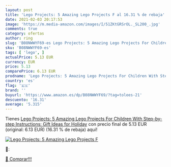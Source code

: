 ```yaml
---
layout: post
title: 'Lego Projects: 5 Amazing Lego Projects F al 16.31 % de rebaja'
date: 2021-02-03 20:17:53
image: 'https://m.media-amazon.com/images/I/51ZKtGRSrOL._SL200_.jpg'
comments: true
category: ofertas
author: ring
slug: 'B08NWWYF69-es Lego Projects: 5 Amazing Lego Projects For Children With...'
sku: 'B08NWWYF69-es'
tags: [ 'lego', ]
actualPrice: 5.13 EUR
currency: EUR
price: 5.13
comparePrice: 6.13 EUR
prodname: 'Lego Projects: 5 Amazing Lego Projects For Children With Step-by-step Instructions: Gift Ideas for Holiday'
country: 'es'
flag: '🇪🇸'
brand: ''
buyurl: 'https://www.amazon.es/dp/B08NWWYF69/?tag=tolees-21'
descuento: '16.31'
average: '5.315'
---
```


Tienes [Lego Projects: 5 Amazing Lego Projects For Children With Step-by-step Instructions: Gift Ideas for Holiday](https://www.amazon.es/dp/B08NWWYF69/?tag=tolees-21) con precio final de  5.13 EUR (original: 6.13 EUR) (16.31 %  de rebaja) aqui!

[![Lego Projects: 5 Amazing Lego Projects F](https://m.media-amazon.com/images/I/51ZKtGRSrOL._SL200_.jpg)](https://www.amazon.es/dp/B08NWWYF69/?tag=tolees-21)

🔎:


[🛒 Comprar!!!](https://www.amazon.es/dp/B08NWWYF69/?tag=tolees-21)
